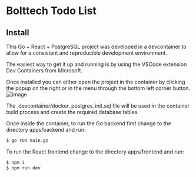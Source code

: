# Bolttech Todo List

## Install
This Go + React + PostgreSQL project was developed in a devcontainer to allow for a consistent and reproducible development environment.

The easiest way to get it up and running is by using the VSCode extension Dev Containers from Microsoft.

Once installed you can either open the project in the container by clicking the popup on the right or in the menu through the bottom left corner button. 
![image](https://github.com/tiagofs/uphold-ticker-bot/assets/20630774/d01b6440-e1e6-4882-9f06-ca4171ce0e24)

The .devcontainer/docker_postgres_init.sql file will be used in the container build process and create the required database tables.

Once inside the container, to run the Go backend first change to the directory apps/backend and run:
```bash
$ go run main.go
```
To run the React frontend change to the directory apps/frontend and run:

```bash
$ npm i
$ npm run dev
```